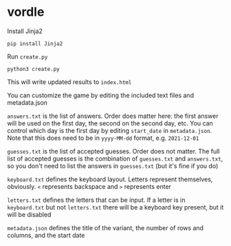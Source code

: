# vordle

Install Jinja2

`pip install Jinja2`

Run `create.py`

`python3 create.py`

This will write updated results to `index.html`

You can customize the game by editing the included text files and metadata.json

`answers.txt` is the list of answers. Order does matter here: the first answer will be used on the first day, the second on the second day, etc. You can control which day is the first day by editing `start_date` in `metadata.json`. Note that this does need to be in `yyyy-MM-dd` format, e.g. `2021-12-01`


`guesses.txt` is the list of accepted guesses. Order does not matter. The full list of accepted guesses is the combination of `guesses.txt` and `answers.txt`, so you don't need to list the answers in `guesses.txt` (but it's fine if you do)


`keyboard.txt` defines the keyboard layout. Letters represent themselves, obviously. `<` represents backspace and `>` represents enter


`letters.txt` defines the letters that can be input. If a letter is in `keyboard.txt` but not `letters.txt` there will be a keyboard key present, but it will be disabled


`metadata.json` defines the title of the variant, the number of rows and columns, and the start date
